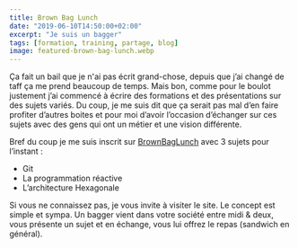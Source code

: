 ```yaml
---
title: Brown Bag Lunch
date: "2019-06-10T14:50:00+02:00"
excerpt: "Je suis un bagger"
tags: [formation, training, partage, blog]
image: featured-brown-bag-lunch.webp
---
```


Ça fait un bail que je n'ai pas écrit grand-chose, depuis que j’ai changé de taff ça me prend beaucoup de temps. Mais bon, comme pour le boulot justement j’ai commencé à écrire des formations et des présentations sur des sujets variés. Du coup, je me suis dit que ça serait pas mal d’en faire profiter d’autres boites et pour moi d’avoir l’occasion d’échanger sur ces sujets avec des gens qui ont un métier et une vision différente.

Bref du coup je me suis inscrit sur [BrownBagLunch](https://www.brownbaglunch.fr/baggers.html#frederic-combes) avec 3 sujets pour l’instant :

* Git
* La programmation réactive
* L’architecture Hexagonale

Si vous ne connaissez pas, je vous invite à visiter le site. Le concept est simple et sympa. Un bagger vient dans votre société entre midi & deux, vous présente un sujet et en échange, vous lui offrez le repas (sandwich en général).